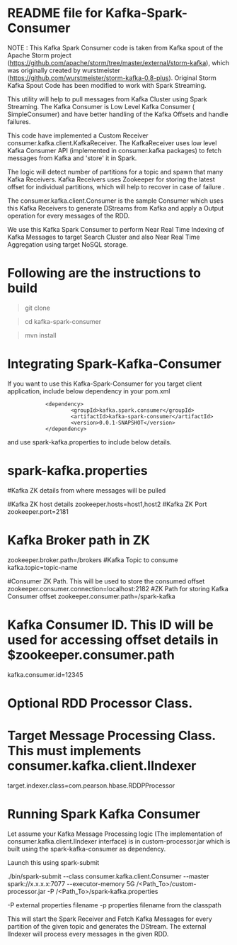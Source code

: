README file for Kafka-Spark-Consumer
===================================

NOTE : This Kafka Spark Consumer code is taken from Kafka spout of the Apache Storm project (https://github.com/apache/storm/tree/master/external/storm-kafka), 
which was originally created by wurstmeister (https://github.com/wurstmeister/storm-kafka-0.8-plus).
Original Storm Kafka Spout Code has been modified to work with Spark Streaming.

 

This utility will help to pull messages from Kafka Cluster using Spark Streaming.
The Kafka Consumer is Low Level Kafka Consumer ( SimpleConsumer) and have better handling of the Kafka Offsets and handle failures.

This code have implemented a Custom Receiver consumer.kafka.client.KafkaReceiver. The KafkaReceiver uses low level Kafka Consumer API (implemented in consumer.kafka packages) to fetch messages from Kafka and 'store' it in Spark.

The logic will detect number of partitions for a topic and spawn that many Kafka Receivers.
Kafka Receivers uses Zookeeper for storing the latest offset for individual partitions, which will help to recover in case of failure .

The consumer.kafka.client.Consumer is the sample Consumer which uses this Kafka Receivers to generate DStreams from Kafka and apply a Output operation for every messages of the RDD.

We use this Kafka Spark Consumer to perform Near Real Time Indexing of Kafka Messages to target Search Cluster and also Near Real Time Aggregation using target NoSQL storage.    

Following are the instructions to build 
========================================

>git clone

>cd kafka-spark-consumer

>mvn install

Integrating Spark-Kafka-Consumer
=================================

If you want to use this Kafka-Spark-Consumer for you target client application, include below dependency in your pom.xml

                <dependency>
                        <groupId>kafka.spark.consumer</groupId>
                        <artifactId>kafka-spark-consumer</artifactId>
                        <version>0.0.1-SNAPSHOT</version>
                </dependency>

				
and use spark-kafka.properties to include below details.


spark-kafka.properties
=====================
#Kafka ZK details from where messages will be pulled

#Kafka ZK host details
zookeeper.hosts=host1,host2
#Kafka ZK Port
zookeeper.port=2181
# Kafka Broker path in ZK
zookeeper.broker.path=/brokers
#Kafka Topic to consume
kafka.topic=topic-name

#Consumer ZK Path. This will be used to store the consumed offset
zookeeper.consumer.connection=localhost:2182
#ZK Path for storing Kafka Consumer offset
zookeeper.consumer.path=/spark-kafka
# Kafka Consumer ID. This ID will be used for accessing offset details in $zookeeper.consumer.path
kafka.consumer.id=12345

# Optional RDD Processor Class.
# Target Message Processing Class. This must implements consumer.kafka.client.IIndexer
target.indexer.class=com.pearson.hbase.RDDPProcessor


Running Spark Kafka Consumer
===========================
Let assume your Kafka Message Processing logic (The implementation of consumer.kafka.client.IIndexer interface) is in custom-processor.jar which is built using the spark-kafka-consumer as dependency.

Launch this using spark-submit

./bin/spark-submit --class consumer.kafka.client.Consumer --master spark://x.x.x.x:7077 --executor-memory 5G /<Path_To>/custom-processor.jar -P /<Path_To>/spark-kafka.properties


-P external properties filename
-p properties filename from the classpath

This will start the Spark Receiver and Fetch Kafka Messages for every partition of the given topic and generates the DStream. The external IIndexer will process every messages in the given RDD. 

 

